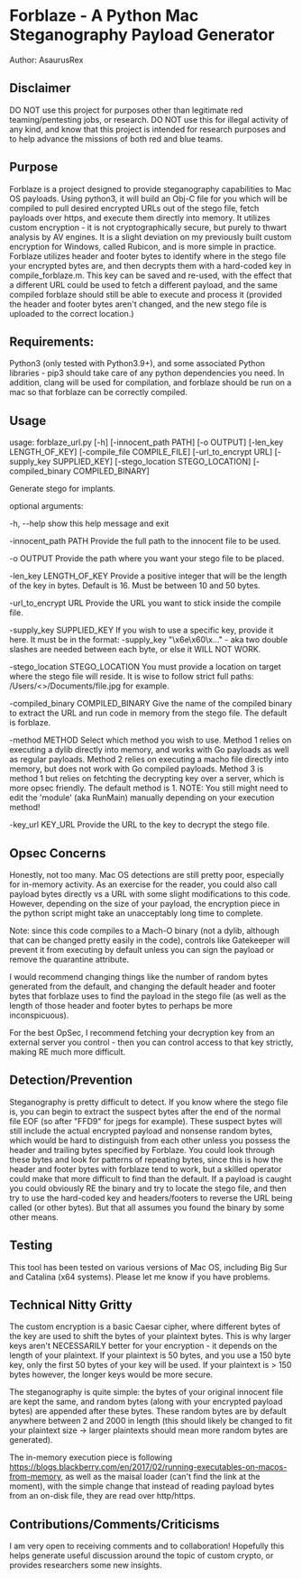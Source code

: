 # Forblaze - A Python Mac Steganography Payload Generator
Author: AsaurusRex

## Disclaimer
DO NOT use this project for purposes other than legitimate red teaming/pentesting jobs, or research.  DO NOT use this for illegal activity of any kind, and know that this project is intended for research purposes and to help advance the missions of both red and blue teams.  

## Purpose
Forblaze is a project designed to provide steganography capabilities to Mac OS payloads.  Using python3, it will build an Obj-C file for you which will be compiled to pull desired encrypted URLs out of the stego file, fetch payloads over https, and execute them directly into memory.  It utilizes custom encryption - it is not cryptographically secure, but purely to thwart analysis by AV engines.  It is a slight deviation on my previously built custom encryption for Windows, called Rubicon, and is more simple in practice.  Forblaze utilizes header and footer bytes to identify where in the stego file your encrypted bytes are, and then decrypts them with a hard-coded key in compile_forblaze.m.  This key can be saved and re-used, with the effect that a different URL could be used to fetch a different payload, and the same compiled forblaze should still be able to execute and process it (provided the header and footer bytes aren't changed, and the new stego file is uploaded to the correct location.) 

## Requirements:
Python3 (only tested with Python3.9+), and some associated Python libraries - pip3 should take care of any python dependencies you need.  In addition, clang will be used for compilation, and forblaze should be run on a mac so that forblaze can be correctly compiled.  

## Usage

usage: forblaze_url.py [-h] [-innocent_path PATH] [-o OUTPUT] [-len_key LENGTH_OF_KEY] [-compile_file COMPILE_FILE]
                       [-url_to_encrypt URL] [-supply_key SUPPLIED_KEY] [-stego_location STEGO_LOCATION]
                       [-compiled_binary COMPILED_BINARY]

Generate stego for implants.

optional arguments:

  -h, --help            show this help message and exit

  -innocent_path PATH   Provide the full path to the innocent file to be used.

  -o OUTPUT             Provide the path where you want your stego file to be placed.

  -len_key LENGTH_OF_KEY
                        Provide a positive integer that will be the length of the key in bytes. Default is 16. Must be between 10 and 50 bytes.


  -url_to_encrypt URL   Provide the URL you want to stick inside the compile file.

  -supply_key SUPPLIED_KEY
                        If you wish to use a specific key, provide it here. It must be in the format: -supply_key "\\x6e\\x60\\x..." - aka two double slashes are needed between each byte,
                        or else it WILL NOT WORK.

  -stego_location STEGO_LOCATION
                        You must provide a location on target where the stego file will reside. It is wise to follow strict full paths: /Users/<>/Documents/file.jpg for example.

  -compiled_binary COMPILED_BINARY
                        Give the name of the compiled binary to extract the URL and run code in memory from the stego file. The default is forblaze.

  -method METHOD        Select which method you wish to use. Method 1 relies on executing a dylib directly into memory, and works with Go payloads as well as regular payloads. Method 2
                        relies on executing a macho file directly into memory, but does not work with Go compiled payloads. Method 3 is method 1 but relies on fetchting the decrypting key
                        over a server, which is more opsec friendly. The default method is 1. NOTE: You still might need to edit the 'module' (aka RunMain) manually depending on your
                        execution method!

  -key_url KEY_URL      Provide the URL to the key to decrypt the stego file.

## Opsec Concerns
Honestly, not too many.  Mac OS detections are still pretty poor, especially for in-memory activity.  As an exercise for the reader, you could also call payload bytes directly vs a URL with some slight modifications to this code.  However, depending on the size of your payload, the encryption piece in the python script might take an unacceptably long time to complete.  

Note: since this code compiles to a Mach-O binary (not a dylib, although that can be changed pretty easily in the code), controls like Gatekeeper will prevent it from executing by default unless you can sign the payload or remove the quarantine attribute.  

I would recommend changing things like the number of random bytes generated from the default, and changing the default header and footer bytes that forblaze uses to find the payload in the stego file (as well as the length of those header and footer bytes to perhaps be more inconspicuous). 

For the best OpSec, I recommend fetching your decryption key from an external server you control - then you can control access to that key strictly, making RE much more difficult.

## Detection/Prevention
Steganography is pretty difficult to detect.  If you know where the stego file is, you can begin to extract the suspect bytes after the end of the normal file EOF (so after "FFD9" for jpegs for example).  These suspect bytes will still include the actual encrypted payload and nonsense random bytes, which would be hard to distinguish from each other unless you possess the header and trailing bytes specified by Forblaze.  You could look through these bytes and look for patterns of repeating bytes, since this is how the header and footer bytes with forblaze tend to work, but a skilled operator could make that more difficult to find than the default.  If a payload is caught you could obviously RE the binary and try to locate the stego file, and then try to use the hard-coded key and headers/footers to reverse the URL being called (or other bytes).  But that all assumes you found the binary by some other means.  


## Testing 
This tool has been tested on various versions of Mac OS, including Big Sur and Catalina (x64 systems).  Please let me know if you have problems. 

## Technical Nitty Gritty

The custom encryption is a basic Caesar cipher, where different bytes of the key are used to shift the bytes of your plaintext bytes.  This is why larger keys aren't NECESSARILY better for your encryption - it depends on the length of your plaintext.  If your plaintext is 50 bytes, and you use a 150 byte key, only the first 50 bytes of your key will be used.  If your plaintext is > 150 bytes however, the longer keys would be more secure.  

The steganography is quite simple: the bytes of your original innocent file  are kept the same, and random bytes (along with your encrypted payload bytes) are appended after these bytes.  These random bytes are by default anywhere between 2 and 2000 in length (this should likely be changed to fit your plaintext size -> larger plaintexts should mean more random bytes are generated).  

The in-memory execution piece is following https://blogs.blackberry.com/en/2017/02/running-executables-on-macos-from-memory, as well as the maisal loader (can't find the link at the moment), with the simple change that instead of reading payload bytes from an on-disk file, they are read over http/https.    


## Contributions/Comments/Criticisms
I am very open to receiving comments and to collaboration!  Hopefully this helps generate useful discussion around the topic of custom crypto, or provides researchers some new insights.  
